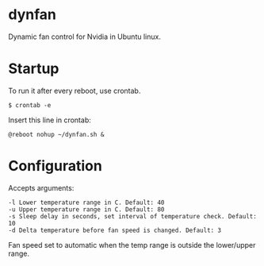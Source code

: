 # dynfan
Dynamic fan control for Nvidia in Ubuntu linux.

# Startup
To run it after every reboot, use crontab.
```
$ crontab -e
```

Insert this line in crontab:
```
@reboot nohup ~/dynfan.sh &
```

# Configuration
Accepts arguments:
```
-l Lower temperature range in C. Default: 40
-u Upper temperature range in C. Default: 80
-s Sleep delay in seconds, set interval of temperature check. Default: 10
-d Delta temperature before fan speed is changed. Default: 3
```
Fan speed set to automatic when the temp range is outside the lower/upper range.
